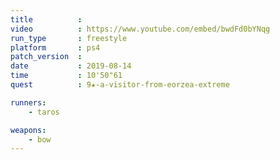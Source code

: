 ```yaml
---
title          :
video          : https://www.youtube.com/embed/bwdFd0bYNqg
run_type       : freestyle
platform       : ps4
patch_version  : 
date           : 2019-08-14
time           : 10'50"61
quest          : 9★-a-visitor-from-eorzea-extreme

runners:
    - taros

weapons:
    - bow
---
```

